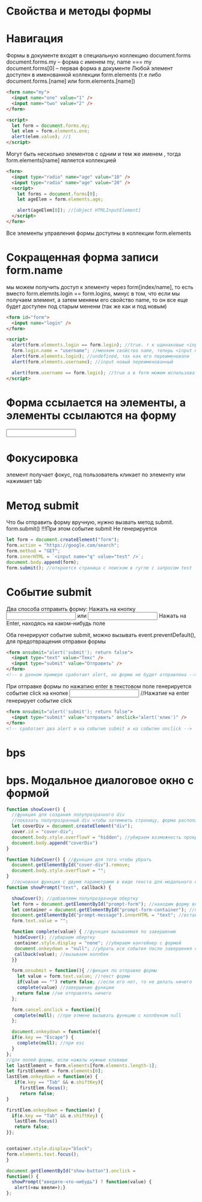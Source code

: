 # Свойства и методы формы

# Навигация

Формы в документе входят в специальную коллекцию document.forms
document.forms.my – форма с именем my, name === my
document.forms[0] – первая форма в документе
Любой элемент доступен в именованной коллекции form.elements (т.е либо document.forms.[name] или form.elements.[name])

```html
<form name="my">
  <input name="one" value="1" />
  <input name="two" value="2" />
</form>

<script>
  let form = document.forms.my;
  let elem = form.elements.one;
  alert(elem.value); //1
</script>
```

Могут быть несколько элементов с одним и тем же именем , тогда form.elements[name] является коллекцией

```html
<form>
  <input type="radio" name="age" value="10" />
  <input type="radio" name="age" value="20" />
  <script>
    let forms = document.forms[0];
    let ageElem = form.elements.age;

    alert(ageElem[0]); //[object HTMLInputElement]
  </script>
</form>
```

Все элементы управления формы доступны в коллекции form.elements

# Сокращенная форма записи form.name

мы можем получить доступ к элементу через form[index/name], то есть вместо form.elemnts.login == form.logins, минус в том, что если мы получаем элемент, а затем меняем его свойство name, то он все еще будет доступен под старым мененм (так же как и под новым)

```html
<form id="form">
  <input name="login" />
</form>

<script>
  alert(form.elements.login == form.login); //true. т к одинаковые <input>
  form.login.name = "username"; //меняем свойство name, теперь <input name="username">
  alert(form.elements.login); //undefined, так как его переименовали
  alert(form.elements.username); //input новый переименованный

  alert(form.username == form.login); //true а в form можем использовать и новое с старое имя
</script>
```

# Форма ссылается на элементы, а элементы ссылаются на форму

<form id="form">
  <input type="text" name="login">
</form>

<script>
  let login = form.login;
  alert(login.form); //HTMLFormElement
</script>

# Фокусировка

элемент получает фокус, год пользователь кликает по элементу или нажимает tab

# Метод submit

Что бы отправить форму вручную, нужно вызвать метод submit. form.submit()
!!!При этом событие submit Не генерируется

```js
let form = document.createElement("form");
form.action = "https://google.com/search";
form.method = "GET";
form.innerHTML = `<input name="q" value="test" />`;
document.body.append(form);
form.submit(); //откроется страница с поиском в гугле с запросом test
```

# Событие submit

Два способа отправить форму:
Нажать на кнопку <input type=“submit”> или <input type=“image”>
Нажать на Enter, находясь на каком-нибудь поле

Оба генерируют событие submit, можно вызывать event.preventDefault(), для предотвращения отправки формы

```html
<form onsubmit="alert('submit'); return false">
  <input type="text" value="Текс" />
  <input type="submit" value="Отправить" />
</form>
<!-- в данном примере сработает alert, но форма не будет отправлена -->
```

При отправке формы по нажатию enter в текстовом поле генерируется событие click на кнопке <input type=“submit”> //Нажатие на enter генерирует событие click

```html
<form onsubmit="alert('submit'); return false">
  <input type="submit" value="отправить" onclick="alert('клик')" />
</form>
<!-- сработает два alert и на событие submit и на событие onclick -->
```

# bps

# bps. Модальное диалоговое окно с формой

```js
function showCover() {
  //функция для создания полупрозрачного div
  //показать полупрозрачный div чтобы затемнить страницу, форма располагается рядом, а не внутри него
  let coverDiv = document.createElement("div");
  cover.id = "cover-div";
  document.body.style.overflowY = "hidden"; //убираем возможность прокрутки страницы
  document.body.append("coverDiv")
}

function hideCover() { //функция для того чтобы убрать
  document.getElementById("cover-div").remove;
  document.body.style.overflowY = "";
}
  //основная функция с двумя параметрами в виде текста для модального окна(text) и фнкцией-calback
function showPrompt("text", callback) {

  showCover(); //добавляем полупрозрачную обертку
  let form = document.getElementById("prompt-form"); //находим форму внутри
  let container = document.getElementById("prompt-form-container"); //контейнер внутри которого находится форма
  document.getElementById("prompt-message").innerHTML = "text"; //вставляем текст, где должен быть текст
  form.text.value = "";

  function complete(value) { //функция вызываемая по завершению
   hideCover(); //убираем обертку
   container.style.display = "none"; //убираем контейнер с формой
   document.onkeydown = "null"; //убрать все события после завершения связанные с нажатием клавиш
   callback(value); //вызываем коллбек
  }}

  form.onsubmit = function(){ //фикция по отправке формы
    let value = form.text.value; //текст формы
    if(value == "") return false; //если его нет, то не делать ничего
    complete(value) //завершение функции
    return false //не отправлять ничего
  };

  form.cancel.onclick = function(){
   complete(null); //при отмене вызывать функцию с коллбеком null
  };

  document.onkeydown = function(e){
  if(e.key == "Escape") {
    complete(null); //при esc
  }
};
//для полей формы, если нажаты нужные клавиши
let lastElement = form.elements[form.elements.length-1];
let firstElement = form.elements[0];
lastElem.onkeydown = function(e) {
   if(e.key == "Tab" && e.shiftKey){
     firstElem.focus();
     return false;
}

firstElem.onkeydown = function(e) {
  if(e.key == "Tab" && e.shiftKey) {
   lastElem.focus()
   return false;
}};


container.style.display="block";
form.elements.text.focus();
}

document.getElementById("show-button").onclick =
function() {
  showPrompt("введите-что-нибудь") ? function(value) {
   alert(«вы ввели»);}
};

```
